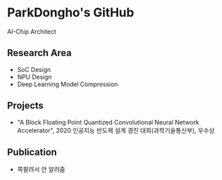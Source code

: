 # ParkDongho's GitHub
AI-Chip Architect

## Research Area
* SoC Design
* NPU Design
* Deep Learning Model Compression

## Projects
* "A Block Floating Point Quantized Convolutional Neural Network Accelerator", 2020 인공지능 반도체 설계 경진 대회(과학기술통신부), 우수상

## Publication
* 쪽팔려서 안 알려줌

